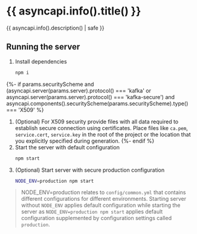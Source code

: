 # {{ asyncapi.info().title() }}

{{ asyncapi.info().description() | safe }}

## Running the server

1. Install dependencies
    ```sh
    npm i
    ```
{%- if params.securityScheme and (asyncapi.server(params.server).protocol() === 'kafka' or asyncapi.server(params.server).protocol() === 'kafka-secure') and asyncapi.components().securityScheme(params.securityScheme).type() === 'X509' %}
1. (Optional) For X509 security provide files with all data required to establish secure connection using certificates. Place files like `ca.pem`, `service.cert`, `service.key` in the root of the project or the location that you explicitly specified during generation.
{%- endif %}
1. Start the server with default configuration
    ```sh
    npm start
    ```
1. (Optional) Start server with secure production configuration
    ```sh
    NODE_ENV=production npm start
    ```

> NODE_ENV=production relates to `config/common.yml` that contains different configurations for different environments. Starting server without `NODE_ENV` applies default configuration while starting the server as `NODE_ENV=production npm start` applies default configuration supplemented by configuration settings called `production`.